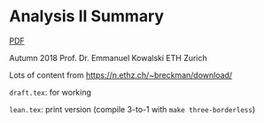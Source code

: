 # Analysis II Summary

[PDF](https://github.com/mmathys/analysis-ii-summary/raw/master/dist/three.pdf)

Autumn 2018 Prof. Dr. Emmanuel Kowalski ETH Zurich

Lots of content from https://n.ethz.ch/~breckman/download/

`draft.tex`: for working

`lean.tex`: print version (compile 3-to-1 with `make three-borderless`)
